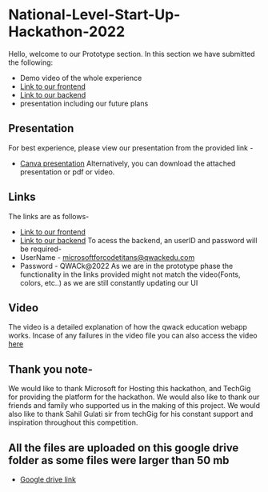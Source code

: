 # National-Level-Start-Up-Hackathon-2022
Hello, welcome to our Prototype section.
In this section we have submitted the following:
* Demo video of the whole experience
* [Link to our frontend](https://brave-rock-0f850e110.1.azurestaticapps.net/)
* [Link to our backend](https://qwackedu.azurewebsites.net/)
* presentation including our future plans

## Presentation 
For best experience, please view our presentation from the provided link - 
* [Canva presentation](https://www.canva.com/design/DAFA9l5NFSs/XQF5oSgXqkvO4AYsYY1CwA/view?utm_content=DAFA9l5NFSs&utm_campaign=designshare&utm_medium=link2&utm_source=sharebutton)
Alternatively, you can download the attached presentation or pdf or video.

## Links
The links are as follows- 
* [Link to our frontend](https://brave-rock-0f850e110.1.azurestaticapps.net/)
* [Link to our backend](https://qwackedu.azurewebsites.net/)
To acess the backend, an userID and password will be required-
* UserName - microsoftforcodetitans@qwackedu.com
* Password - QWACk@2022
As we are in the prototype phase the functionality in the links provided might not match the video(Fonts, colors, etc..) as we are still constantly updating our UI

## Video
The video is a detailed explanation of how the qwack education webapp works.
Incase of any failures in the video file you can also access the video [here](https://www.canva.com/design/DAFD82_FFzg/0HoTgMVRCRFMuOhZ2CzNug/watch?utm_content=DAFD82_FFzg&utm_campaign=designshare&utm_medium=link2&utm_source=sharebutton)

## Thank you note-
We would like to thank Microsoft for Hosting this hackathon, and TechGig for providing the platform for the hackathon.
We would also like to thank our friends and family who supported us in the making of this project.
We would also like to thank Sahil Gulati sir from techGig for his constant support and inspiration throughout this competition.

## All the files are uploaded on this google drive folder as some files were larger than 50 mb
* [Google drive link](https://drive.google.com/drive/folders/1EiyqIxurK9Y1cDVZrncjkgftawaLCe8p?usp=sharing)
